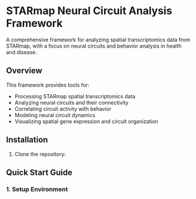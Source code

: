 # STARmap Neural Circuit Analysis Framework

A comprehensive framework for analyzing spatial transcriptomics data from STARmap, with a focus on neural circuits and behavior analysis in health and disease.

## Overview

This framework provides tools for:
- Processing STARmap spatial transcriptomics data
- Analyzing neural circuits and their connectivity
- Correlating circuit activity with behavior
- Modeling neural circuit dynamics
- Visualizing spatial gene expression and circuit organization

## Installation

1. Clone the repository:

## Quick Start Guide

### 1. Setup Environment